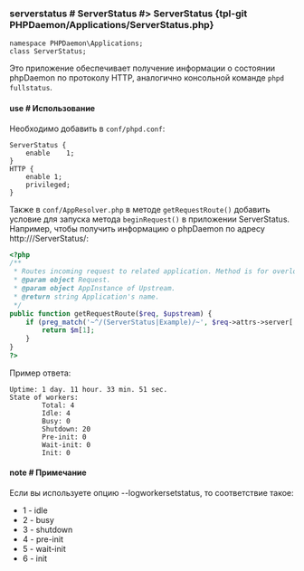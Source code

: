 ### serverstatus # ServerStatus #> ServerStatus {tpl-git PHPDaemon/Applications/ServerStatus.php}

```php:p
namespace PHPDaemon\Applications;
class ServerStatus;
```

Это приложение обеспечивает получение информации о состоянии phpDaemon по протоколу HTTP, аналогично консольной команде `phpd fullstatus`.

#### use # Использование

Необходимо добавить в `conf/phpd.conf`:

```
ServerStatus {
    enable    1;
}
HTTP {
    enable 1;
    privileged;
}
```

Также в `conf/AppResolver.php` в методе `getRequestRoute()` добавить условие для запуска метода `beginRequest()` в приложении ServerStatus. Например, чтобы получить информацию о phpDaemon по адресу http://<host>/ServerStatus/:

```php
<?php
/**
 * Routes incoming request to related application. Method is for overloading.   
 * @param object Request.
 * @param object AppInstance of Upstream.
 * @return string Application's name.
 */
public function getRequestRoute($req, $upstream) {
    if (preg_match('~^/(ServerStatus|Example)/~', $req->attrs->server['DOCUMENT_URI'], $m)) {
        return $m[1];
    }
}
?>
```

Пример ответа:

```
Uptime: 1 day. 11 hour. 33 min. 51 sec.
State of workers:
        Total: 4
        Idle: 4
        Busy: 0
        Shutdown: 20
        Pre-init: 0
        Wait-init: 0
        Init: 0
```

#### note # Примечание

Если вы используете опцию --logworkersetstatus, то соответствие такое:

 - 1 - idle
 - 2 - busy
 - 3 - shutdown
 - 4 - pre-init
 - 5 - wait-init
 - 6 - init